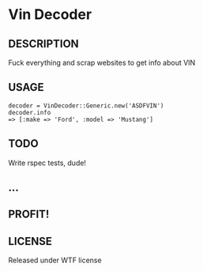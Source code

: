 # Vin Decoder

## DESCRIPTION

Fuck everything and scrap websites to get info about VIN

## USAGE

    decoder = VinDecoder::Generic.new('ASDFVIN')
    decoder.info
    => [:make => 'Ford', :model => 'Mustang']

## TODO

Write rspec tests, dude!

## ...

## PROFIT!

## LICENSE

Released under WTF license
